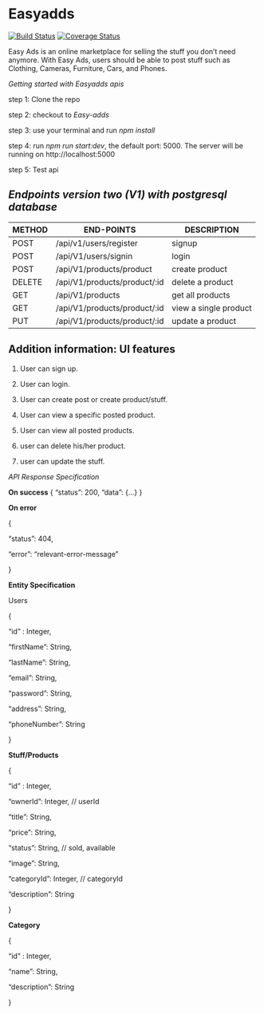 # Easyadds

[![Build Status](https://travis-ci.com/habinezadalvan/Easy-adds.svg?branch=develop)](https://travis-ci.com/habinezadalvan/Easy-adds)
[![Coverage Status](https://coveralls.io/repos/github/habinezadalvan/luxaryapp/badge.svg?branch=develop)](https://coveralls.io/github/habinezadalvan/luxaryapp?branch=develop)

Easy Ads is an online marketplace for selling the stuff you don’t need
anymore. With Easy Ads, users should be able to post stuff such as
Clothing, Cameras, Furniture, Cars, and Phones.


*Getting started with Easyadds apis*

step 1: Clone the repo


step 2: checkout to *Easy-adds*


step 3: use your terminal and run *npm install*


step 4: run *npm run start:dev*, the default port: 5000. The server will be running on http://localhost:5000


step 5: Test api 

  *Endpoints version two (V1) with postgresql database*
  ---------------------------------------------------
  
  | METHOD  | END-POINTS  | DESCRIPTION |
| ------------ |---------------| -----|
| POST     | /api/v1/users/register | signup |
| POST     | /api/V1/users/signin | login |
| POST     | /api/V1/products/product | create product |
| DELETE     | /api/V1/products/product/:id | delete a product |
| GET | /api/V1/products| get all products |
| GET | /api/V1/products/product/:id |    view a single product |
| PUT | /api/V1/products/product/:id  |    update a product |

Addition information: UI features
-------------------------------------
  1. User can sign up.

  2. User can login.

  3. User can create post or create product/stuff.

  4. User can view a specific posted product.

  5. User can view all posted products.

  6. user can delete his/her product.

  7. user can update the stuff.

*API Response Specification*

**On success**
{
“status”: 200,
“data”: {...}
}



**On error**

{

“status”: 404,

“error”: “relevant-error-message”

}


**Entity Specification**


Users

{

“id” : Integer,

“firstName”: String,

“lastName”: String,

“email”: String,

“password”: String,

“address”: String,

“phoneNumber”: String

}


**Stuff/Products**


{

“id” : Integer,

“ownerId”: Integer, // userId

“title”: String,

“price”: String,

“status”: String, // sold, available

“image”: String,

“categoryId”: Integer, // categoryId

“description”: String

}


**Category**


{

“id” : Integer,

“name”: String,

“description”: String

}


